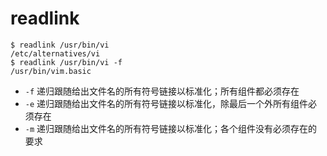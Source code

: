 # readlink

```shell
$ readlink /usr/bin/vi
/etc/alternatives/vi
$ readlink /usr/bin/vi -f
/usr/bin/vim.basic
```

+ `-f` 递归跟随给出文件名的所有符号链接以标准化；所有组件都必须存在
+ `-e` 递归跟随给出文件名的所有符号链接以标准化，除最后一个外所有组件必须存在
+ `-m` 递归跟随给出文件名的所有符号链接以标准化；各个组件没有必须存在的要求